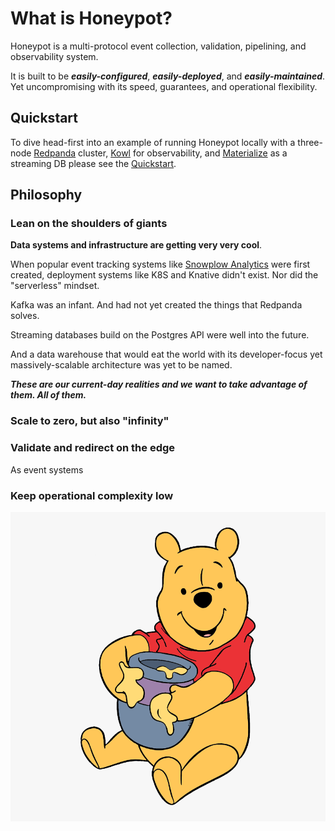 # What is Honeypot?

Honeypot is a multi-protocol event collection, validation, pipelining, and observability system.

It is built to be ***easily-configured***, ***easily-deployed***, and ***easily-maintained***. Yet uncompromising with its speed, guarantees, and operational flexibility. 


## Quickstart

To dive head-first into an example of running Honeypot locally with a three-node [Redpanda](https://github.com/redpanda-data/) cluster, [Kowl](https://github.com/cloudhut/kowl/) for observability, and [Materialize](https://github.com/MaterializeInc/materialize) as a streaming DB please see the [Quickstart](quickstart/getting-started/).

## Philosophy


### Lean on the shoulders of giants
**Data systems and infrastructure are getting very very cool**.

When popular event tracking systems like [Snowplow Analytics](https://github.com/snowplow/snowplow) were first created, deployment systems like K8S and Knative didn't exist. Nor did the "serverless" mindset.


Kafka was an infant. And had not yet created the things that Redpanda solves.


Streaming databases build on the Postgres API were well into the future.


And a data warehouse that would eat the world with its developer-focus yet massively-scalable architecture was yet to be named.


***These are our current-day realities and we want to take advantage of them. All of them.***

### Scale to zero, but also "infinity"


### Validate and redirect on the edge

As event systems 


### Keep operational complexity low


![honeypot](img/honeypot.png)